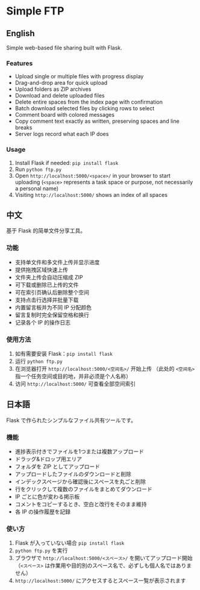 # Simple FTP

## English
Simple web-based file sharing built with Flask.

### Features
- Upload single or multiple files with progress display
- Drag-and-drop area for quick upload
- Upload folders as ZIP archives
- Download and delete uploaded files
- Delete entire spaces from the index page with confirmation
- Batch download selected files by clicking rows to select
- Comment board with colored messages
- Copy comment text exactly as written, preserving spaces and line breaks
- Server logs record what each IP does

### Usage
1. Install Flask if needed: `pip install flask`
2. Run `python ftp.py`
3. Open `http://localhost:5000/<space>/` in your browser to start uploading
   (`<space>` represents a task space or purpose, not necessarily a personal name)
4. Visiting `http://localhost:5000/` shows an index of all spaces

## 中文
基于 Flask 的简单文件分享工具。

### 功能
- 支持单文件和多文件上传并显示进度
- 提供拖拽区域快速上传
- 文件夹上传会自动压缩成 ZIP
- 可下载或删除已上传的文件
- 可在索引页确认后删除整个空间
- 支持点击行选择并批量下载
- 内置留言板并为不同 IP 分配颜色
- 留言复制时完全保留空格和换行
- 记录各个 IP 的操作日志

### 使用方法
1. 如有需要安装 Flask：`pip install flask`
2. 运行 `python ftp.py`
3. 在浏览器打开 `http://localhost:5000/<空间名>/` 开始上传
   （此处的 `<空间名>` 指一个任务空间或目的地，并非必须是个人名称）
4. 访问 `http://localhost:5000/` 可查看全部空间索引

## 日本語
Flask で作られたシンプルなファイル共有ツールです。

### 機能
- 進捗表示付きでファイルを1つまたは複数アップロード
- ドラッグ&ドロップ用エリア
- フォルダを ZIP としてアップロード
- アップロードしたファイルのダウンロードと削除
- インデックスページから確認後にスペースを丸ごと削除
- 行をクリックして複数のファイルをまとめてダウンロード
- IP ごとに色が変わる掲示板
- コメントをコピーするとき、空白と改行をそのまま維持
- 各 IP の操作履歴を記録

### 使い方
1. Flask が入っていない場合 `pip install flask`
2. `python ftp.py` を実行
3. ブラウザで `http://localhost:5000/<スペース>/` を開いてアップロード開始
   （`<スペース>` は作業用や目的別のスペース名で、必ずしも個人名ではありません）
4. `http://localhost:5000/` にアクセスするとスペース一覧が表示されます
